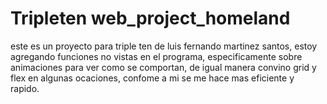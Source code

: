 # Tripleten web_project_homeland

este es un proyecto para triple ten de luis fernando martinez santos, estoy agregando funciones no vistas en el programa, especificamente sobre animaciones para ver como se comportan, de igual manera convino grid y flex en algunas ocaciones, confome a mi se me hace mas eficiente y rapido.
